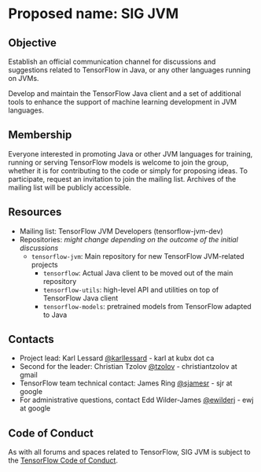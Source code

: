 # Proposed name: SIG JVM

## Objective

Establish an official communication channel for discussions and suggestions related to TensorFlow in Java, or any other languages running on JVMs.

Develop and maintain the TensorFlow Java client and a set of additional tools to enhance the support of machine learning development in JVM languages.

## Membership

Everyone interested in promoting Java or other JVM languages for training, running or serving TensorFlow models is welcome to join the group, whether it is for contributing to the code or simply for proposing ideas. To participate, request an invitation to join the mailing list. Archives of the mailing list will be publicly accessible.

## Resources

* Mailing list: TensorFlow JVM Developers (tensorflow-jvm-dev)
* Repositories: *might change depending on the outcome of the initial discussions*
   * `tensorflow-jvm`: Main repository for new TensorFlow JVM-related projects
      * `tensorflow`: Actual Java client to be moved out of the main repository
      * `tensorflow-utils`: high-level API and utilities on top of TensorFlow Java client
      * `tensorflow-models`: pretrained models from TensorFlow adapted to Java

## Contacts

* Project lead: Karl Lessard [@karllessard](https://github.com/karllessard) - karl at kubx dot ca
* Second for the leader: Christian Tzolov [@tzolov](https://github.com/tzolov) - christiantzolov at gmail
* TensorFlow team technical contact: James Ring [@sjamesr](https://github.com/sjamesr) - sjr at google
* For administrative questions, contact Edd Wilder-James [@ewilderj](https://github.com/ewilderj) - ewj at google

## Code of Conduct

As with all forums and spaces related to TensorFlow, SIG JVM is subject to
the [TensorFlow Code of Conduct](https://github.com/tensorflow/tensorflow/blob/master/CODE_OF_CONDUCT.md).
